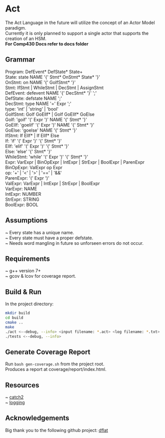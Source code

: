# Act
The Act Language in the future will utilize the concept of an Actor Model paradigm.<br />
Currently it is only planned to support a single actor that supports the creation of an HSM.<br />
**For Comp430 Docs refer to docs folder**

## Grammar
Program: DefEvent* DefState* State+ <br />
State: state NAME '{' Stmt* OnStmt* State* '}' <br />
OnStmt: on NAME '{' GoIfStmt* '}' <br />
Stmt: IfStmt | WhileStmt | DecStmt | AssignStmt <br />
DefEvent: defevent NAME '{' DecStmt* '}' ';' <br />
DefState: defstate NAME ';' <br />
DecStmt: type NAME '=' Expr ';' <br />
type: 'int' | 'string' | 'bool' <br />
GoIfStmt: GoIf GoElIf* | GoIf GoElIf* GoElse <br />
GoIf: 'goif' '(' Expr ')' NAME '{' Stmt* '}' <br />
GoElIf: 'goelif' '(' Expr ')' NAME '{' Stmt* '}' <br />
GoElse: 'goelse' NAME '{' Stmt* '}' <br />
IfStmt: If ElIf* | If ElIf* Else <br />
If: 'if' '(' Expr ')' '{' Stmt* '}' <br />
ElIf: 'elif' '(' Expr ')' '{' Stmt* '}' <br />
Else: 'else' '{' Stmt* '}' <br />
WhileStmt: 'while' '(' Expr ')' '{' Stmt* '}' <br />
Expr: VarExpr | BinOpExpr | IntExpr | StrExpr | BoolExpr | ParenExpr <br />
BinOpExpr: ValExpr op Expr <br />
op: '+' | '<' | '>' | '==' | '&&' <br />
ParenExpr: '(' Expr ')' <br />
ValExpr: VarExpr | IntExpr | StrExpr | BoolExpr <br />
VarExpr: NAME <br />
IntExpr: NUMBER <br />
StrExpr: STRING <br />
BoolExpr: BOOL

## Assumptions
~ Every state has a unique name. <br />
~ Every state must have a proper defstate. <br />
~ Needs word mangling in future so unforseen errors do not occur.

## Requirements
~ g++ version 7+ <br />
~ gcov & lcov for coverage report.

## Build & Run
In the project directory:
```sh
mkdir build
cd build
cmake ..
make
./act <--debug, --info> <input filename: *.act> <log filename: *.txt>
./tests <--debug, --info>
```

## Generate Coverage Report
Run ```bash gen-coverage.sh``` from the project root. <br />
Produces a report at coverage/report/index.html.

## Resources
~ [catch2](https://github.com/catchorg/Catch2) <br />
~ [logging](https://www.drdobbs.com/cpp/logging-in-c/201804215)

## Acknowledgements
Big thank you to the following github project: [dflat](https://github.com/csun-comp430-s19/dflat)
